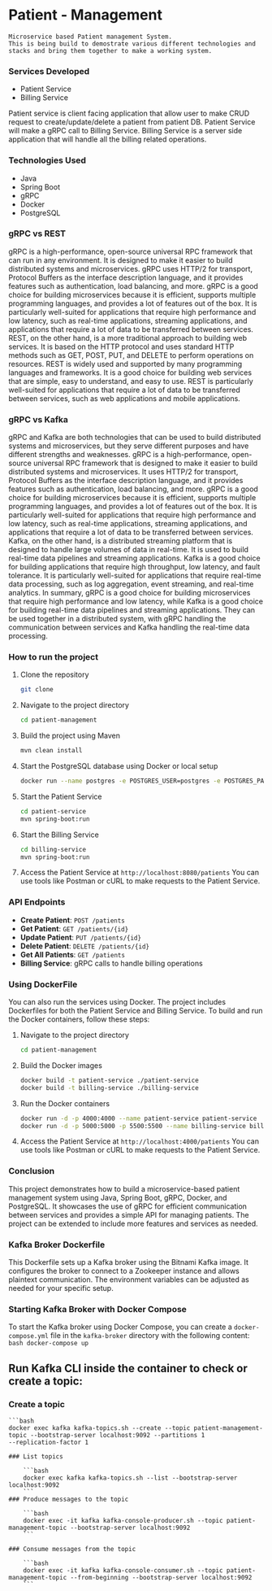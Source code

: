 # Patient - Management
    Microservice based Patient management System.
    This is being build to demostrate various different technologies and stacks and bring them together to make a working system.
    
### Services Developed
-   Patient Service
-   Billing Service

Patient service is client facing application that allow user to make CRUD request to create/update/delete a patient from patient DB. 
Patient Service will make a gRPC call to Billing Service.
Billing Service is a server side application that will handle all the billing related operations.

### Technologies Used
-   Java
-   Spring Boot
-   gRPC
-   Docker
-   PostgreSQL


### gRPC vs REST
gRPC is a high-performance, open-source universal RPC framework that can run in any environment.
It is designed to make it easier to build distributed systems and microservices. gRPC uses HTTP/2 for transport, Protocol Buffers as the interface description language, and it provides features such as
authentication, load balancing, and more.
gRPC is a good choice for building microservices because it is efficient, supports multiple programming languages, and provides a lot of features out of the box.
It is particularly well-suited for applications that require high performance and low latency, such as real-time applications, streaming applications, and applications that require a lot of data to be transferred between services.  
REST, on the other hand, is a more traditional approach to building web services. It is based on the HTTP protocol and uses standard HTTP methods such as GET, POST, PUT, and DELETE to perform operations on resources. REST is widely used and supported by many programming languages and frameworks.
It is a good choice for building web services that are simple, easy to understand, and easy to use. REST is particularly well-suited for applications that require a lot of data to be transferred between services, such as web applications and mobile applications.  

### gRPC vs Kafka
gRPC and Kafka are both technologies that can be used to build distributed systems and microservices, but they serve different purposes and have different strengths and weaknesses.
gRPC is a high-performance, open-source universal RPC framework that is designed to make it easier to build distributed systems and microservices. It uses HTTP/2 for transport, Protocol Buffers as the interface description language, and it provides features such as authentication, load balancing, and more. gRPC is a good choice for building microservices because it is efficient, supports multiple programming languages, and provides a lot of features out of the box. It is particularly well-suited for applications that require high performance and low latency, such as real-time applications, streaming applications, and applications that require a lot of data to be transferred between services.
Kafka, on the other hand, is a distributed streaming platform that is designed to handle large volumes of data in real-time. It is used to build real-time data pipelines and streaming applications. Kafka is a good choice for building applications that require high throughput, low latency, and fault tolerance. It is particularly well-suited for applications that require real-time data processing, such as log aggregation, event streaming, and real-time analytics.
In summary, gRPC is a good choice for building microservices that require high performance and low latency, while Kafka is a good choice for building real-time data pipelines and streaming applications. They can be used together in a distributed system, with gRPC handling the communication between services and Kafka handling the real-time data processing.   

### How to run the project
1. Clone the repository
   ```bash
   git clone   
2. Navigate to the project directory
   ```bash
   cd patient-management
   ```
3. Build the project using Maven
   ```bash
   mvn clean install
   ```
4. Start the PostgreSQL database using Docker or local setup
    ```bash
    docker run --name postgres -e POSTGRES_USER=postgres -e POSTGRES_PASSWORD=postgres -p 5432:5432 -d postgres
    ``` 
5. Start the Patient Service
   ```bash
   cd patient-service
   mvn spring-boot:run
   ```
6. Start the Billing Service
   ```bash
   cd billing-service
   mvn spring-boot:run
   ```
7. Access the Patient Service at `http://localhost:8080/patients`
   You can use tools like Postman or cURL to make requests to the Patient Service.  
### API Endpoints
-   **Create Patient**: `POST /patients`
-   **Get Patient**: `GET /patients/{id}`
-   **Update Patient**: `PUT /patients/{id}`
-   **Delete Patient**: `DELETE /patients/{id}`
-   **Get All Patients**: `GET /patients`
-   **Billing Service**: gRPC calls to handle billing operations


### Using DockerFile
You can also run the services using Docker. The project includes Dockerfiles for both the Patient Service and Billing Service. To build and run the Docker containers, follow these steps:
1. Navigate to the project directory
   ```bash
   cd patient-management
   ```
2. Build the Docker images
   ```bash
   docker build -t patient-service ./patient-service
   docker build -t billing-service ./billing-service
   ```
3. Run the Docker containers
   ```bash
   docker run -d -p 4000:4000 --name patient-service patient-service
   docker run -d -p 5000:5000 -p 5500:5500 --name billing-service billing-service
   ```
4. Access the Patient Service at `http://localhost:4000/patients`
   You can use tools like Postman or cURL to make requests to the Patient Service.
### Conclusion
This project demonstrates how to build a microservice-based patient management system using Java, Spring Boot, gRPC, Docker, and PostgreSQL. It showcases the use of gRPC for efficient communication between services and provides a simple API for managing patients. The project can be extended to include more features and services as needed.


### Kafka Broker Dockerfile
This Dockerfile sets up a Kafka broker using the Bitnami Kafka image. It configures the broker to connect to a Zookeeper instance and allows plaintext communication. The environment variables can be adjusted as needed for your specific setup.

### Starting Kafka Broker with Docker Compose
To start the Kafka broker using Docker Compose, you can create a `docker-compose.yml` file in the `kafka-broker` directory with the following content:
    ```bash
    docker-compose up
    ```
    
## Run Kafka CLI inside the container to check or create a topic:
### Create a topic
    ```bash
    docker exec kafka kafka-topics.sh --create --topic patient-management-topic --bootstrap-server localhost:9092 --partitions 1 
    --replication-factor 1
```
### List topics

    ```bash
    docker exec kafka kafka-topics.sh --list --bootstrap-server localhost:9092
    ```
### Produce messages to the topic

    ```bash
    docker exec -it kafka kafka-console-producer.sh --topic patient-management-topic --bootstrap-server localhost:9092
    ```

### Consume messages from the topic

    ```bash
    docker exec -it kafka kafka-console-consumer.sh --topic patient-management-topic --from-beginning --bootstrap-server localhost:9092
    ```

